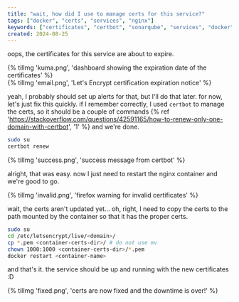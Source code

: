 ```yaml
---
title: "wait, how did I use to manage certs for this service?"
tags: ["docker", "certs", "services", "nginx"]
keywords: ["certificates", "certbot", "sonarqube", "services", "docker", "nginx"]
created: 2024-08-25
---
```


oops, the certificates for this service are about to expire.

{% tilImg 'kuma.png', 'dashboard showing the expiration date of the certificates' %}
<br>
{% tilImg 'email.png', 'Let\'s Encrypt certification expiration notice' %}

yeah, I probably should set up alerts for that, but I'll do that later.
for now, let's just fix this quickly.
if I remember correctly, I used `certbot` to manage the certs, so it should be
a couple of commands
{% ref 'https://stackoverflow.com/questions/42591165/how-to-renew-only-one-domain-with-certbot', '1' %}
and we're done.

```sh
sudo su
certbot renew
```

{% tilImg 'success.png', 'success message from certbot' %}

alright, that was easy. now I just need to restart the nginx container and
we're good to go.

{% tilImg 'invalid.png', 'firefox warning for invalid certificates' %}

wait, the certs aren't updated yet... oh, right, I need to copy the certs to the
path mounted by the container so that it has the proper certs.

```sh
sudo su
cd /etc/letsencrypt/live/<domain>/
cp *.pem <container-certs-dir>/ # do not use mv
chown 1000:1000 <container-certs-dir>/*.pem
docker restart <container-name>
```

and that's it. the service should be up and running with the new certificates :D

{% tilImg 'fixed.png', 'certs are now fixed and the downtime is over!' %}
